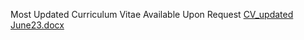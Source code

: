 Most Updated Curriculum Vitae Available Upon Request
[CV_updated June23.docx](https://github.com/yansu-prog/academic-kickstart/files/11856730/CV_updated.June23.docx)
